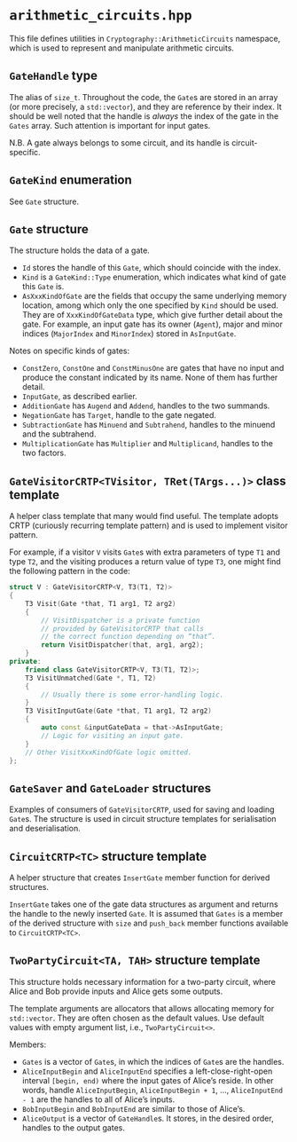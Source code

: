 # `arithmetic_circuits.hpp`

This file defines utilities in `Cryptography::ArithmeticCircuits` namespace, which is used to represent and manipulate arithmetic circuits.

## `GateHandle` type

The alias of `size_t`. Throughout the code, the `Gate`s are stored in an array (or more precisely, a `std::vector`), and they are reference by their index. It should be well noted that the handle is *always* the index of the gate in the `Gates` array. Such attention is important for input gates.

N.B. A gate always belongs to some circuit, and its handle is circuit-specific.

## `GateKind` enumeration

See `Gate` structure.

## `Gate` structure

The structure holds the data of a gate.

- `Id` stores the handle of this `Gate`, which should coincide with the index.
- `Kind` is a `GateKind::Type` enumeration, which indicates what kind of gate this `Gate` is.
- `AsXxxKindOfGate` are the fields that occupy the same underlying memory location, among which only the one specified by `Kind` should be used. They are of `XxxKindOfGateData` type, which give further detail about the gate. For example, an input gate has its owner (`Agent`), major and minor indices (`MajorIndex` and `MinorIndex`) stored in `AsInputGate`.

Notes on specific kinds of gates:

- `ConstZero`, `ConstOne` and `ConstMinusOne` are gates that have no input and produce the constant indicated by its name. None of them has further detail.
- `InputGate`, as described earlier.
- `AdditionGate` has `Augend` and `Addend`, handles to the two summands.
- `NegationGate` has `Target`, handle to the gate negated.
- `SubtractionGate` has `Minuend` and `Subtrahend`, handles to the minuend and the subtrahend.
- `MultiplicationGate` has `Multiplier` and `Multiplicand`, handles to the two factors.

## `GateVisitorCRTP<TVisitor, TRet(TArgs...)>` class template

A helper class template that many would find useful. The template adopts CRTP (curiously recurring template pattern) and is used to implement visitor pattern.

For example, if a visitor `V` visits `Gate`s with extra parameters of type `T1` and type `T2`, and the visiting produces a return value of type `T3`, one might find the following pattern in the code:

```C++
struct V : GateVisitorCRTP<V, T3(T1, T2)>
{
    T3 Visit(Gate *that, T1 arg1, T2 arg2)
    {
        // VisitDispatcher is a private function
        // provided by GateVisitorCRTP that calls
        // the correct function depending on “that”.
        return VisitDispatcher(that, arg1, arg2);
    }
private:
    friend class GateVisitorCRTP<V, T3(T1, T2)>;
    T3 VisitUnmatched(Gate *, T1, T2)
    {
        // Usually there is some error-handling logic.
    }
    T3 VisitInputGate(Gate *that, T1 arg1, T2 arg2)
    {
        auto const &inputGateData = that->AsInputGate;
        // Logic for visiting an input gate.
    }
    // Other VisitXxxKindOfGate logic omitted.
};
```

## `GateSaver` and `GateLoader` structures

Examples of consumers of `GateVisitorCRTP`, used for saving and loading `Gate`s. The structure is used in circuit structure templates for serialisation and deserialisation.

## `CircuitCRTP<TC>` structure template

A helper structure that creates `InsertGate` member function for derived structures.

`InsertGate` takes one of the gate data structures as argument and returns the handle to the newly inserted `Gate`. It is assumed that `Gates` is a member of the derived structure with `size` and `push_back` member functions available to `CircuitCRTP<TC>`.

## `TwoPartyCircuit<TA, TAH>` structure template

This structure holds necessary information for a two-party circuit, where Alice and Bob provide inputs and Alice gets some outputs.

The template arguments are allocators that allows allocating memory for `std::vector`. They are often chosen as the default values. Use default values with empty argument list, i.e., `TwoPartyCircuit<>`.

Members:

- `Gates` is a vector of `Gate`s, in which the indices of `Gate`s are the handles.
- `AliceInputBegin` and `AliceInputEnd` specifies a left-close-right-open interval `[begin, end)` where the input gates of Alice’s reside. In other words, handle `AliceInputBegin`, `AliceInputBegin + 1`, …, `AliceInputEnd - 1` are the handles to all of Alice’s inputs.
- `BobInputBegin` and `BobInputEnd` are similar to those of Alice’s.
- `AliceOutput` is a vector of `GateHandle`s. It stores, in the desired order, handles to the output gates.
